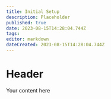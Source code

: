 ```yaml
---
title: Initial Setup
description: Placeholder
published: true
date: 2023-08-15T14:28:04.744Z
tags: 
editor: markdown
dateCreated: 2023-08-15T14:28:04.744Z
---
```


# Header
Your content here